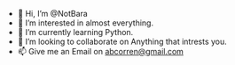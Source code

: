 - 👋 Hi, I’m @NotBara
- 👀 I’m interested in almost everything.
- 🌱 I’m currently learning Python.
- 💞️ I’m looking to collaborate on Anything that intrests you.
- 📫 Give me an Email on abcorren@gmail.com

<!---
NotBara/NotBara is a ✨ special ✨ repository because its `README.md` (this file) appears on your GitHub profile.
You can click the Preview link to take a look at your changes.
--->
